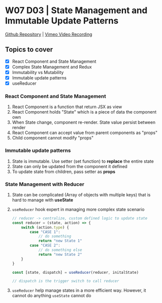 # W07 D03 | State Management and Immutable Update Patterns
[Github Repository](https://github.com/Alfredo08/Cohort-East-November-13-2023/tree/main/W07D03%20-%20State%20Management%20and%20Immutable%20Update%20Patterns) | [Vimeo Video Recording](https://vimeo.com/901591524/1ca8f06659?share=copy)

## Topics to cover

- [x] React Component and State Management
- [x] Complex State Management and Redux
- [x] Immutability vs Mutability
- [x] Immutable update patterns
- [x] useReducer

### React Component and State Management

1. React Component is a function that return JSX as view
2. React Component holds "State" which is a piece of data the component own
3. When State change, component re-render. State value persist between render
4. React Component can accept value from parent components as "props"
5. Child component cannot modify "props"

### Immutable update patterns

1. State is immutable. Use setter (set function) to **replace** the entire state
2. State can only be updated from the component it defined
3. To update state from children, pass setter as **props**

### State Management with Reducer

1. State can be complicated (Array of objects with multiple keys) that is hard to manage with **useState**
2. `useReducer` hook expert in managing more complex state scenario

    ```js
    // reducer -> centralize, custom defined logic to update state
    const reducer = (state, action) => {
        switch (action.type) {
            case "CASE 1":
                // do something
                return "new State 1"
            case "CASE 2":
                // do something else
                return "new State 2"
        }
    }

    const [state, dispatch] = useReducer(reducer, initalState)

    // dispatch is the trigger switch to call reducer
    ```
3. `useReducer` help manage states in a more efficient way. However, it cannot do anything `useState` cannot do
